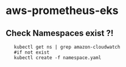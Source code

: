 # aws-prometheus-eks

## Check Namespaces exist ?!

```
   kubectl get ns | grep amazon-cloudwatch
   #if not exist 
   kubectl create -f namespace.yaml
```
